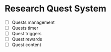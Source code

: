 # Research Quest System
- [ ] Quests management
- [ ] Quests timer
- [ ] Quest triggers
- [ ] Quest rewards
- [ ] Quest content